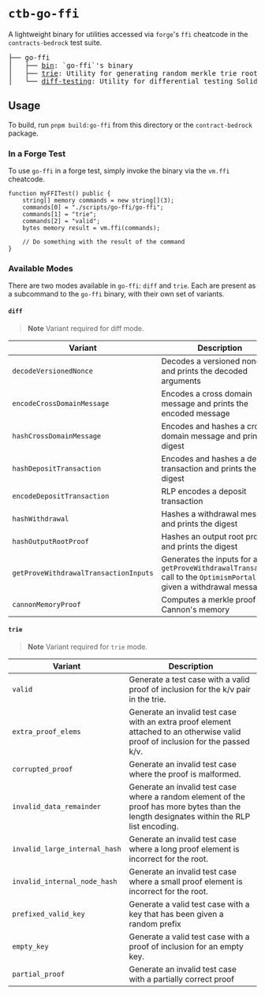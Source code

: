 # `ctb-go-ffi`

A lightweight binary for utilities accessed via `forge`'s `ffi` cheatcode in the `contracts-bedrock` test suite.

<pre>
├── go-ffi
│   ├── <a href="./bin.go">bin</a>: `go-ffi`'s binary
│   ├── <a href="./trie.go">trie</a>: Utility for generating random merkle trie roots / inclusion proofs
│   └── <a href="./differential-testing.go">diff-testing</a>: Utility for differential testing Solidity implementations against their respective Go implementations.
</pre>

## Usage

To build, run `pnpm build:go-ffi` from this directory or the `contract-bedrock` package.

### In a Forge Test

To use `go-ffi` in a forge test, simply invoke the binary via the `vm.ffi` cheatcode.

```solidity
function myFFITest() public {
    string[] memory commands = new string[](3);
    commands[0] = "./scripts/go-ffi/go-ffi";
    commands[1] = "trie";
    commands[2] = "valid";
    bytes memory result = vm.ffi(commands);

    // Do something with the result of the command
}
```

### Available Modes

There are two modes available in `go-ffi`: `diff` and `trie`. Each are present as a subcommand to the `go-ffi` binary, with their own set of variants.

#### `diff`

> **Note**
> Variant required for diff mode.

| Variant                               | Description                                                                                                        |
| ------------------------------------- | --------------------------------------------------------------------------------------------------------------------
| `decodeVersionedNonce`                | Decodes a versioned nonce and prints the decoded arguments                                                         |
| `encodeCrossDomainMessage`            | Encodes a cross domain message and prints the encoded message                                                      |
| `hashCrossDomainMessage`              | Encodes and hashes a cross domain message and prints the digest                                                    |
| `hashDepositTransaction`              | Encodes and hashes a deposit transaction and prints the digest                                                     |
| `encodeDepositTransaction`            | RLP encodes a deposit transaction                                                                                  |
| `hashWithdrawal`                      | Hashes a withdrawal message and prints the digest                                                                  |
| `hashOutputRootProof`                 | Hashes an output root proof and prints the digest                                                                  |
| `getProveWithdrawalTransactionInputs` | Generates the inputs for a `getProveWithdrawalTransaction` call to the `OptimismPortal` given a withdrawal message |
| `cannonMemoryProof`                   | Computes a merkle proof of Cannon's memory                                                                         |

#### `trie`

> **Note**
> Variant required for `trie` mode.

| Variant                       | Description                                                                                                                               |
| ----------------------------- | ----------------------------------------------------------------------------------------------------------------------------------------- |
| `valid`                       | Generate a test case with a valid proof of inclusion for the k/v pair in the trie.                                                        |
| `extra_proof_elems`           | Generate an invalid test case with an extra proof element attached to an otherwise valid proof of inclusion for the passed k/v.           |
| `corrupted_proof`             | Generate an invalid test case where the proof is malformed.                                                                               |
| `invalid_data_remainder`      | Generate an invalid test case where a random element of the proof has more bytes than the length designates within the RLP list encoding. |
| `invalid_large_internal_hash` | Generate an invalid test case where a long proof element is incorrect for the root.                                                       |
| `invalid_internal_node_hash`  | Generate an invalid test case where a small proof element is incorrect for the root.                                                      |
| `prefixed_valid_key`          | Generate a valid test case with a key that has been given a random prefix                                                                 |
| `empty_key`                   | Generate a valid test case with a proof of inclusion for an empty key.                                                                    |
| `partial_proof`               | Generate an invalid test case with a partially correct proof                                                                              |

